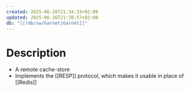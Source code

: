 ```yaml
---
created: 2025-06-26T21:34:33+02:00
updated: 2025-06-26T21:38:57+02:00
db: "[[!db/sw/Garnet|Garnet]]"
---
```

# Description
- A remote cache-store
- Implements the [[RESP]] protocol, which makes it usable in place of [[Redis]]